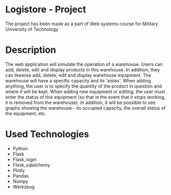 # Logistore - Project
The project has been made as a part of Web systems course for Military University of Technology

# Description
The web application will simulate the operation of a warehouse. Users can add, delete, edit and display products in this warehouse. 
In addition, they can likewise add, delete, edit and display warehouse equipment. The warehouse will have a specific capacity and its 'aisles'. 
When adding anything, the user is to specify the quantity of the product in question and where it will be kept. When adding new equipment or editing, 
the user must enter the status of this equipment (so that in the event that it stops working, it is removed from the warehouse). 
In addition, it will be possible to see graphs showing the warehouse - its occupied capacity, the overall status of the equipment, etc.

# Used Technologies
* Python
* Flask
* Flask_login
* Flask_sqlalchemy
* Plotly
* Pandas
* Numpy
* Werkzeug

